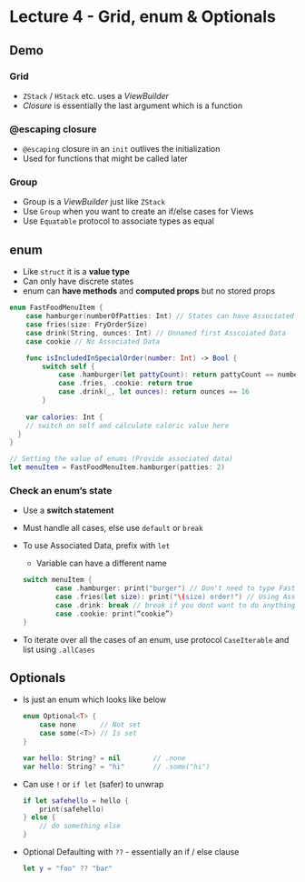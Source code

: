 # Lecture 4 - Grid, enum & Optionals

## Demo

### Grid

- `ZStack` / `HStack` etc. uses a *ViewBuilder*
- *Closure* is essentially the last argument which is a function

### @escaping closure

- `@escaping` closure in an `init` outlives the initialization
- Used for functions that might be called later

### Group

- Group is a *ViewBuilder* just like `ZStack`
- Use `Group` when you want to create an if/else cases for Views
- Use `Equatable` protocol to associate types as equal

## enum

- Like `struct` it is a **value type**
- Can only have discrete states
- enum can **have methods** and **computed props** but no stored props

```swift
enum FastFoodMenuItem { 
	case hamburger(numberOfPatties: Int) // States can have Associated Data
	case fries(size: FryOrderSize) 
	case drink(String, ounces: Int) // Unnamed first Asscoiated Data
	case cookie // No Associated Data

	func isIncludedInSpecialOrder(number: Int) -> Bool { 
		switch self { 
			case .hamburger(let pattyCount): return pattyCount == number
			case .fries, .cookie: return true
			case .drink(_, let ounces): return ounces == 16
		} 
    
	var calories: Int { 
    // switch on self and calculate caloric value here 
  }
}

// Setting the value of enums (Provide associated data)
let menuItem = FastFoodMenuItem.hamburger(patties: 2)
```

### Check an enum’s state

- Use a **switch statement**
- Must handle all cases, else use `default` or `break`
- To use Associated Data, prefix with `let`
    - Variable can have a different name

    ```swift
    switch menuItem { 
    		case .hamburger: print("burger") // Don't need to type FastFoodMenuItem.hamburger
    		case .fries(let size): print("\(size) order!") // Using Associated Data with let
    		case .drink: break // break if you dont want to do anything
    		case .cookie: print(“cookie”)		
    }
    ```

- To iterate over all the cases of an enum, use protocol `CaseIterable` and list using `.allCases`

## Optionals

- Is just an enum which looks like below

    ```swift
    enum Optional<T> {
    	case none      // Not set
    	case some(<T>) // Is set 
    }

    var hello: String? = nil		// .none
    var hello: String? = "hi"		// .some("hi")
    ```

- Can use `!` or `if let` (safer) to unwrap

    ```swift
    if let safehello = hello {
    	print(safehello)
    } else {
    	// do something else
    }
    ```

- Optional Defaulting with `??` - essentially an if / else clause

    ```swift
    let y = "foo" ?? "bar"
    ```
